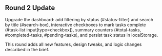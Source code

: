 ## Round 2 Update

Upgrade the dashboard: add filtering by status (#status-filter) and search by title (#search-box), interactive checkboxes to mark tasks complete (#task-list input[type=checkbox]), summary counters (#total-tasks, #completed-tasks, #pending-tasks), and persist task status in localStorage.

This round adds all new features, design tweaks, and logic changes described in the brief.